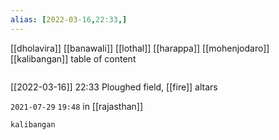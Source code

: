 ```yaml
---
alias: [2022-03-16,22:33,]
---
```

[[dholavira]] [[banawali]] [[lothal]] [[harappa]] [[mohenjodaro]] [[kalibangan]]
table of content
```toc
```
[[2022-03-16]] 22:33
Ploughed field, [[fire]] altars

`2021-07-29`  `19:48`
in [[rajasthan]]
```query
kalibangan
```